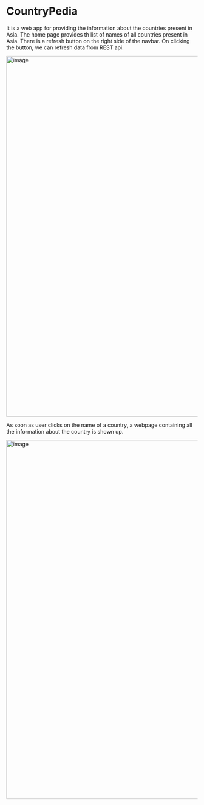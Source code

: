 # CountryPedia
It is a web app for providing the information about the countries present in Asia. The home page provides th list of names of all countries present in Asia. There is a refresh button on the right side of the navbar. On clicking the button, we can refresh data from REST api. 

<img width="947" alt="image" src="https://user-images.githubusercontent.com/70859035/149347342-4e1c2493-b868-4874-acd1-a934db4fc265.png">

As soon as user clicks on the name of a country, a webpage containing all the information about the country is shown up.

<img width="943" alt="image" src="https://user-images.githubusercontent.com/70859035/149347608-3b94d098-6304-4dc4-847e-dbc6077a281f.png">
